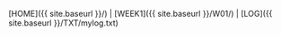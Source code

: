 [HOME]({{ site.baseurl }}/) | 
[WEEK1]({{ site.baseurl }}/W01/) | 
[LOG]({{ site.baseurl }}/TXT/mylog.txt) 